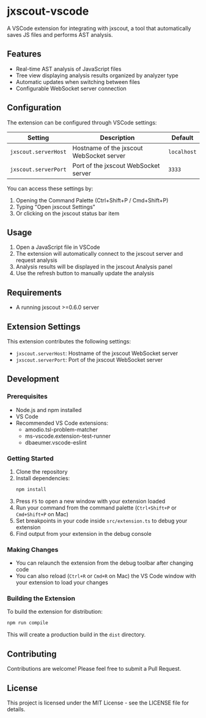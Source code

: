 # jxscout-vscode

A VSCode extension for integrating with jxscout, a tool that automatically saves JS files and performs AST analysis.

## Features

- Real-time AST analysis of JavaScript files
- Tree view displaying analysis results organized by analyzer type
- Automatic updates when switching between files
- Configurable WebSocket server connection

## Configuration

The extension can be configured through VSCode settings:

| Setting              | Description                              | Default     |
| -------------------- | ---------------------------------------- | ----------- |
| `jxscout.serverHost` | Hostname of the jxscout WebSocket server | `localhost` |
| `jxscout.serverPort` | Port of the jxscout WebSocket server     | `3333`      |

You can access these settings by:

1. Opening the Command Palette (Ctrl+Shift+P / Cmd+Shift+P)
2. Typing "Open jxscout Settings"
3. Or clicking on the jxscout status bar item

## Usage

1. Open a JavaScript file in VSCode
2. The extension will automatically connect to the jxscout server and request analysis
3. Analysis results will be displayed in the jxscout Analysis panel
4. Use the refresh button to manually update the analysis

## Requirements

- A running jxscout >=0.6.0 server

## Extension Settings

This extension contributes the following settings:

- `jxscout.serverHost`: Hostname of the jxscout WebSocket server
- `jxscout.serverPort`: Port of the jxscout WebSocket server

## Development

### Prerequisites

- Node.js and npm installed
- VS Code
- Recommended VS Code extensions:
  - amodio.tsl-problem-matcher
  - ms-vscode.extension-test-runner
  - dbaeumer.vscode-eslint

### Getting Started

1. Clone the repository
2. Install dependencies:
   ```bash
   npm install
   ```
3. Press `F5` to open a new window with your extension loaded
4. Run your command from the command palette (`Ctrl+Shift+P` or `Cmd+Shift+P` on Mac)
5. Set breakpoints in your code inside `src/extension.ts` to debug your extension
6. Find output from your extension in the debug console

### Making Changes

- You can relaunch the extension from the debug toolbar after changing code
- You can also reload (`Ctrl+R` or `Cmd+R` on Mac) the VS Code window with your extension to load your changes

### Building the Extension

To build the extension for distribution:

```bash
npm run compile
```

This will create a production build in the `dist` directory.

## Contributing

Contributions are welcome! Please feel free to submit a Pull Request.

## License

This project is licensed under the MIT License - see the LICENSE file for details.
